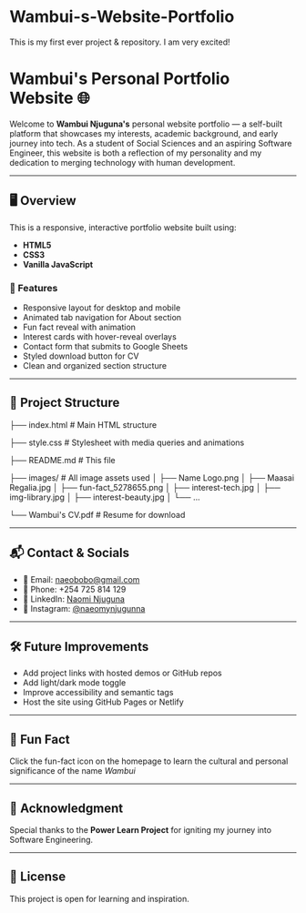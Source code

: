 # Wambui-s-Website-Portfolio
This is my first ever project &amp; repository. I am very excited!
# Wambui's Personal Portfolio Website 🌐

Welcome to **Wambui Njuguna's** personal website portfolio — a self-built platform that showcases my interests, academic background, and early journey into tech. As a student of Social Sciences and an aspiring Software Engineer, this website is both a reflection of my personality and my dedication to merging technology with human development.

---

## 🖥️ Overview

This is a responsive, interactive portfolio website built using:

- **HTML5**
- **CSS3**
- **Vanilla JavaScript**

### 🚀 Features

- Responsive layout for desktop and mobile
- Animated tab navigation for About section
- Fun fact reveal with animation
- Interest cards with hover-reveal overlays
- Contact form that submits to Google Sheets
- Styled download button for CV
- Clean and organized section structure

---

## 📁 Project Structure
├── index.html # Main HTML structure

├── style.css # Stylesheet with media queries and animations

├── README.md # This file

├── images/ # All image assets used
│ ├── Name Logo.png
│ ├── Maasai Regalia.jpg
│ ├── fun-fact_5278655.png
│ ├── interest-tech.jpg
│ ├── img-library.jpg
│ ├── interest-beauty.jpg
│ └── ...

└── Wambui's CV.pdf # Resume for download

---

## 📬 Contact & Socials

- 📧 Email: naeobobo@gmail.com  
- 📱 Phone: +254 725 814 129  
- 🔗 LinkedIn: [Naomi Njuguna](https://linkedin.com/in/naomi-njuguna-33)  
- 📸 Instagram: [@naeomynjugunna](https://instagram.com/naeomynjugunna)

---

## 🛠️ Future Improvements

- Add project links with hosted demos or GitHub repos
- Add light/dark mode toggle
- Improve accessibility and semantic tags
- Host the site using GitHub Pages or Netlify

---

## 📖 Fun Fact

Click the fun-fact icon on the homepage to learn the cultural and personal significance of the name *Wambui* 

---

## 📢 Acknowledgment

Special thanks to the **Power Learn Project** for igniting my journey into Software Engineering.

---

## 📄 License

This project is open for learning and inspiration.

